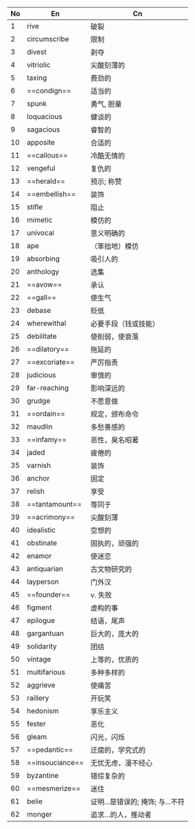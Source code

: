 | No  | En              | Cn                    |
| --- | --------------- | --------------------- |
| 1   | rive            | 破裂                    |
| 2   | circumscribe    | 限制                    |
| 3   | divest          | 剥夺                    |
| 4   | vitriolic       | 尖酸刻薄的                 |
| 5   | taxing          | 费劲的                   |
| 6   | ==condign==     | 适当的                   |
| 7   | spunk           | 勇气, 胆量                |
| 8   | loquacious      | 健谈的                   |
| 9   | sagacious       | 睿智的                   |
| 10  | apposite        | 合适的                   |
| 11  | ==callous==     | 冷酷无情的                 |
| 12  | vengeful        | 复仇的                   |
| 13  | ==herald==      | 预示; 称赞                |
| 14  | ==embellish==   | 装饰                    |
| 15  | stifle          | 阻止                    |
| 16  | mimetic         | 模仿的                   |
| 17  | univocal        | 意义明确的                 |
| 18  | ape             | （笨拙地）模仿               |
| 19  | absorbing       | 吸引人的                  |
| 20  | anthology       | 选集                    |
| 21  | ==avow==        | 承认                    |
| 22  | ==gall==        | 使生气                   |
| 23  | debase          | 贬低                    |
| 24  | wherewithal     | 必要手段（钱或技能）            |
| 25  | debilitate      | 使削弱，使衰落               |
| 26  | ==dilatory==    | 拖延的                   |
| 27  | ==excoriate==   | 严厉指责                  |
| 28  | judicious       | 审慎的                   |
| 29  | far-reaching    | 影响深远的                 |
| 30  | grudge          | 不愿意做                  |
| 31  | ==ordain==      | 规定，颁布命令               |
| 32  | maudlin         | 多愁善感的                 |
| 33  | ==infamy==      | 恶性，臭名昭著               |
| 34  | jaded           | 疲倦的                   |
| 35  | varnish         | 装饰                    |
| 36  | anchor          | 固定                    |
| 37  | relish          | 享受                    |
| 38  | ==tantamount==  | 等同于                   |
| 39  | ==acrimony==    | 尖酸刻薄                  |
| 40  | idealistic      | 空想的                   |
| 41  | obstinate       | 固执的，顽强的               |
| 42  | enamor          | 使迷恋                   |
| 43  | antiquarian     | 古文物研究的                |
| 44  | layperson       | 门外汉                   |
| 45  | ==founder==     | v. 失败                 |
| 46  | figment         | 虚构的事                  |
| 47  | epilogue        | 结语，尾声                 |
| 48  | gargantuan      | 巨大的，庞大的               |
| 49  | solidarity      | 团结                    |
| 50  | vintage         | 上等的，优质的               |
| 51  | multifarious    | 多种多样的                 |
| 52  | aggrieve        | 使痛苦                   |
| 53  | raillery        | 开玩笑                   |
| 54  | hedonism        | 享乐主义                  |
| 55  | fester          | 恶化                    |
| 56  | gleam           | 闪光，闪烁                 |
| 57  | ==pedantic==    | 迂腐的，学究式的              |
| 58  | ==insouciance== | 无忧无虑，漫不经心             |
| 59  | byzantine       | 错综复杂的                 |
| 60  | ==mesmerize==   | 迷住                    |
| 61  | belie           | 证明...是错误的; 掩饰; 与...不符 |
| 62  | monger          | 追求…的人，推动者             |
